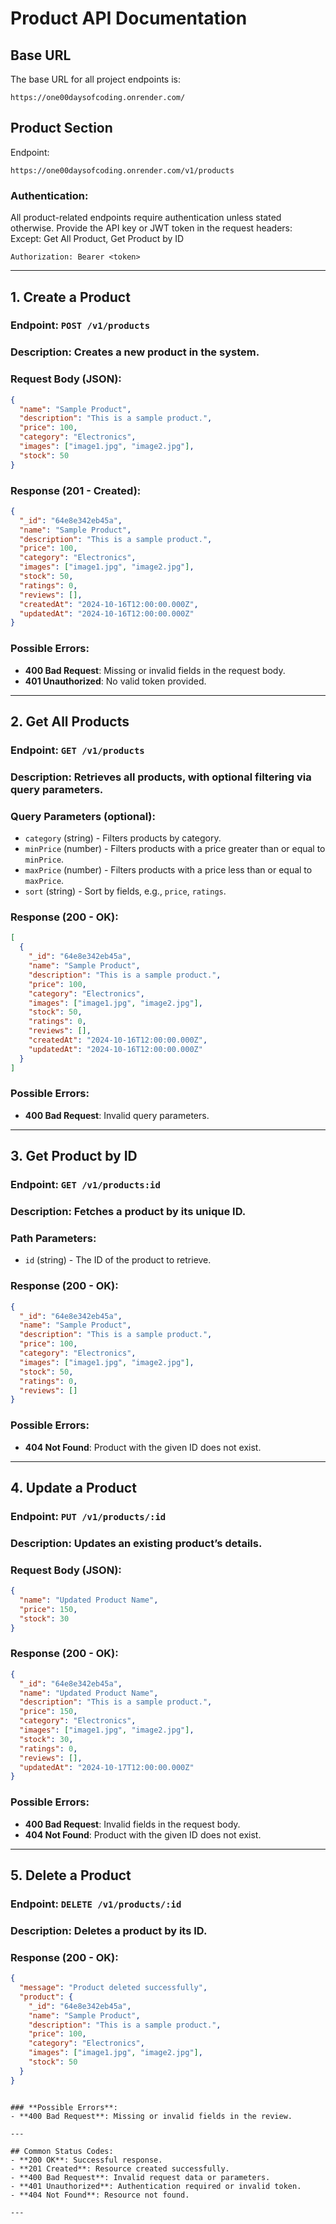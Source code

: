 # Product API Documentation

## Base URL
The base URL for all project endpoints is:
```
https://one00daysofcoding.onrender.com/
```
## Product Section
Endpoint:
```
https://one00daysofcoding.onrender.com/v1/products
```

### Authentication:  
All product-related endpoints require authentication unless stated otherwise. Provide the API key or JWT token in the request headers:  
Except:  Get All Product, Get Product by ID
```
Authorization: Bearer <token>
```

---

## **1. Create a Product**
### **Endpoint**: `POST /v1/products`
### **Description**: Creates a new product in the system.

### **Request Body** (JSON):
```json
{
  "name": "Sample Product",
  "description": "This is a sample product.",
  "price": 100,
  "category": "Electronics",
  "images": ["image1.jpg", "image2.jpg"],
  "stock": 50
}
```

### **Response** (201 - Created):
```json
{
  "_id": "64e8e342eb45a",
  "name": "Sample Product",
  "description": "This is a sample product.",
  "price": 100,
  "category": "Electronics",
  "images": ["image1.jpg", "image2.jpg"],
  "stock": 50,
  "ratings": 0,
  "reviews": [],
  "createdAt": "2024-10-16T12:00:00.000Z",
  "updatedAt": "2024-10-16T12:00:00.000Z"
}
```

### **Possible Errors**:
- **400 Bad Request**: Missing or invalid fields in the request body.
- **401 Unauthorized**: No valid token provided.

---

## **2. Get All Products**
### **Endpoint**: `GET /v1/products`
### **Description**: Retrieves all products, with optional filtering via query parameters.

### **Query Parameters** (optional):
- `category` (string) - Filters products by category.
- `minPrice` (number) - Filters products with a price greater than or equal to `minPrice`.
- `maxPrice` (number) - Filters products with a price less than or equal to `maxPrice`.
- `sort` (string) - Sort by fields, e.g., `price`, `ratings`.

### **Response** (200 - OK):
```json
[
  {
    "_id": "64e8e342eb45a",
    "name": "Sample Product",
    "description": "This is a sample product.",
    "price": 100,
    "category": "Electronics",
    "images": ["image1.jpg", "image2.jpg"],
    "stock": 50,
    "ratings": 0,
    "reviews": [],
    "createdAt": "2024-10-16T12:00:00.000Z",
    "updatedAt": "2024-10-16T12:00:00.000Z"
  }
]
```

### **Possible Errors**:
- **400 Bad Request**: Invalid query parameters.

---

## **3. Get Product by ID**
### **Endpoint**: `GET /v1/products:id`
### **Description**: Fetches a product by its unique ID.

### **Path Parameters**:
- `id` (string) - The ID of the product to retrieve.

### **Response** (200 - OK):
```json
{
  "_id": "64e8e342eb45a",
  "name": "Sample Product",
  "description": "This is a sample product.",
  "price": 100,
  "category": "Electronics",
  "images": ["image1.jpg", "image2.jpg"],
  "stock": 50,
  "ratings": 0,
  "reviews": []
}
```

### **Possible Errors**:
- **404 Not Found**: Product with the given ID does not exist.

---

## **4. Update a Product**
### **Endpoint**: `PUT /v1/products/:id`
### **Description**: Updates an existing product’s details.

### **Request Body** (JSON):
```json
{
  "name": "Updated Product Name",
  "price": 150,
  "stock": 30
}
```

### **Response** (200 - OK):
```json
{
  "_id": "64e8e342eb45a",
  "name": "Updated Product Name",
  "description": "This is a sample product.",
  "price": 150,
  "category": "Electronics",
  "images": ["image1.jpg", "image2.jpg"],
  "stock": 30,
  "ratings": 0,
  "reviews": [],
  "updatedAt": "2024-10-17T12:00:00.000Z"
}
```

### **Possible Errors**:
- **400 Bad Request**: Invalid fields in the request body.
- **404 Not Found**: Product with the given ID does not exist.

---

## **5. Delete a Product**
### **Endpoint**: `DELETE /v1/products/:id`
### **Description**: Deletes a product by its ID.

### **Response** (200 - OK):
```json
{
  "message": "Product deleted successfully",
  "product": {
    "_id": "64e8e342eb45a",
    "name": "Sample Product",
    "description": "This is a sample product.",
    "price": 100,
    "category": "Electronics",
    "images": ["image1.jpg", "image2.jpg"],
    "stock": 50
  }
}
```



```

### **Possible Errors**:
- **400 Bad Request**: Missing or invalid fields in the review.

---

## Common Status Codes:
- **200 OK**: Successful response.
- **201 Created**: Resource created successfully.
- **400 Bad Request**: Invalid request data or parameters.
- **401 Unauthorized**: Authentication required or invalid token.
- **404 Not Found**: Resource not found.

---

